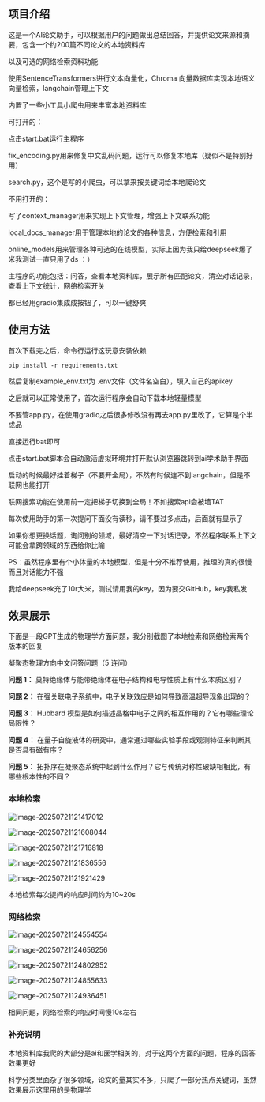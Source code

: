 ## 项目介绍

这是一个AI论文助手，可以根据用户的问题做出总结回答，并提供论文来源和摘要，包含一个约200篇不同论文的本地资料库

以及可选的网络检索资料功能

使用SentenceTransformers进行文本向量化，Chroma 向量数据库实现本地语义向量检索，langchain管理上下文



内置了一些小工具小爬虫用来丰富本地资料库

可打开的：

点击start.bat运行主程序

fix_encoding.py用来修复中文乱码问题，运行可以修复本地库（疑似不是特别好用）

search.py，这个是写的小爬虫，可以拿来按关键词给本地爬论文



不用打开的：

写了context_manager用来实现上下文管理，增强上下文联系功能

local_docs_manager用于管理本地的论文的各种信息，方便检索和引用

online_models用来管理各种可选的在线模型，实际上因为我只给deepseek爆了米我测试一直只用了ds ：）



主程序的功能包括：问答，查看本地资料库，展示所有匹配论文，清空对话记录，查看上下文统计，网络检索开关

都已经用gradio集成成按钮了，可以一键舒爽

## 使用方法

首次下载完之后，命令行运行这玩意安装依赖

```
pip install -r requirements.txt
```

然后复制example_env.txt为 .env文件（文件名空白），填入自己的apikey

之后就可以正常使用了，首次运行程序会自动下载本地轻量模型

不要管app.py，在使用gradio之后很多修改没有再去app.py里改了，它算是个半成品

直接运行bat即可

点击start.bat脚本会自动激活虚拟环境并打开默认浏览器跳转到ai学术助手界面

启动的时候最好挂着梯子（不要开全局），不然有时候连不到langchain，但是不联网也能打开

联网搜索功能在使用前一定把梯子切换到全局！不如搜索api会被墙TAT

每次使用助手的第一次提问下面没有读秒，请不要过多点击，后面就有显示了

如果你想更换话题，询问别的领域，最好清空一下对话记录，不然程序联系上下文可能会拿跨领域的东西给你比喻



PS：虽然程序里有个小体量的本地模型，但是十分不推荐使用，推理的真的很慢而且对话能力不强

我给deepseek充了10r大米，测试请用我的key，因为要交GitHub，key我私发

## 效果展示

下面是一段GPT生成的物理学方面问题，我分别截图了本地检索和网络检索两个版本的回复

凝聚态物理方向中文问答问题（5 连问）

**问题 1：**
 莫特绝缘体与能带绝缘体在电子结构和电导性质上有什么本质区别？

**问题 2：**
 在强关联电子系统中，电子关联效应是如何导致高温超导现象出现的？

**问题 3：**
 Hubbard 模型是如何描述晶格中电子之间的相互作用的？它有哪些理论局限性？

**问题 4：**
 在量子自旋液体的研究中，通常通过哪些实验手段或观测特征来判断其是否具有磁有序？

**问题 5：**
 拓扑序在凝聚态系统中起到什么作用？它与传统对称性破缺相相比，有哪些根本性的不同？

### 本地检索

![image-20250721121417012](./readme.assets/image-20250721121417012.png)

![image-20250721121608044](./readme.assets/image-20250721121608044.png)

![image-20250721121716818](./readme.assets/image-20250721121716818.png)

![image-20250721121836556](./readme.assets/image-20250721121836556.png)

![image-20250721121921429](./readme.assets/image-20250721121921429.png)

本地检索每次提问的响应时间约为10~20s

### 网络检索

![image-20250721124554554](./readme.assets/image-20250721124554554.png)

![image-20250721124656256](./readme.assets/image-20250721124656256.png)

![image-20250721124802952](./readme.assets/image-20250721124802952.png)

![image-20250721124855633](./readme.assets/image-20250721124855633.png)

![image-20250721124936451](./readme.assets/image-20250721124936451.png)

相同问题，网络检索的响应时间慢10s左右

### 补充说明

本地资料库我爬的大部分是ai和医学相关的，对于这两个方面的问题，程序的回答效果更好

科学分类里面杂了很多领域，论文的量其实不多，只爬了一部分热点关键词，虽然效果展示这里用的是物理学